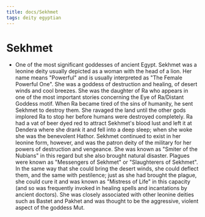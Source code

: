 ```yaml
---
title: docs/Sekhmet
tags: deity egyptian
---
```


# Sekhmet
- One of the most significant goddesses of ancient Egypt. Sekhmet was a leonine deity usually depicted as a woman with the head of a lion. Her name means "Powerful" and is usually interpreted as "The Female Powerful One". She was a goddess of destruction and healing, of desert winds and cool breezes. She was the daughter of Ra who appears in one of the most important stories concerning the Eye of Ra/Distant Goddess motif. When Ra became tired of the sins of humanity, he sent Sekhmet to destroy them. She ravaged the land until the other gods implored Ra to stop her before humans were destroyed completely. Ra had a vat of beer dyed red to attract Sekhmet's blood lust and left it at Dendera where she drank it and fell into a deep sleep; when she woke she was the benevolent Hathor. Sekhmet continued to exist in her leonine form, however, and was the patron deity of the military for her powers of destruction and vengeance. She was known as "Smiter of the Nubians" in this regard but she also brought natural disaster. Plagues were known as "Messengers of Sekhmet" or "Slaughterers of Sekhmet". In the same way that she could bring the desert winds, she could deflect them, and the same with pestilence; just as she had brought the plague, she could cure it and was known as "Mistress of Life" in this capacity (and so was frequently invoked in healing spells and incantations by ancient doctors). She was closely associated with other leonine deities such as Bastet and Pakhet and was thought to be the aggressive, violent aspect of the goddess Mut.